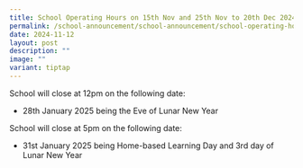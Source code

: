 ```yaml
---
title: School Operating Hours on 15th Nov and 25th Nov to 20th Dec 2024
permalink: /school-announcement/school-announcement/school-operating-hours/
date: 2024-11-12
layout: post
description: ""
image: ""
variant: tiptap
---
```

<p>School will close at 12pm on the following date:</p>
<ul data-tight="true" class="tight">
<li>
<p>28th January 2025 being the Eve of Lunar New Year</p>
<p></p>
</li>
</ul>
<p>School will close at 5pm on the following date:</p>
<ul data-tight="true" class="tight">
<li>
<p>31st January 2025 being Home-based Learning Day and 3rd day of Lunar New
Year</p>
</li>
</ul>
<p></p>